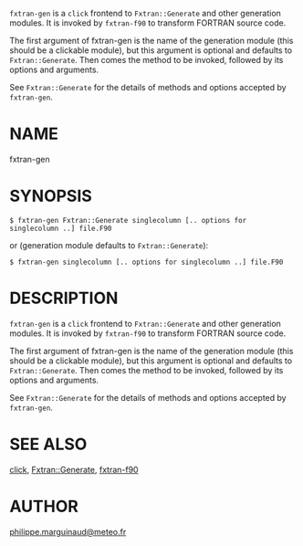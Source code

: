 `fxtran-gen` is a `click` frontend to `Fxtran::Generate` and other generation modules. It
is invoked by `fxtran-f90` to transform FORTRAN source code.

The first argument of fxtran-gen is the name of the generation module (this should be 
a clickable module), but this argument is optional and defaults to `Fxtran::Generate`. Then
comes the method to be invoked, followed by its options and arguments.

See `Fxtran::Generate` for the details of methods and options accepted by `fxtran-gen`.
# NAME

fxtran-gen

# SYNOPSIS

    $ fxtran-gen Fxtran::Generate singlecolumn [.. options for singlecolumn ..] file.F90

or (generation module defaults to `Fxtran::Generate`):

    $ fxtran-gen singlecolumn [.. options for singlecolumn ..] file.F90

# DESCRIPTION

`fxtran-gen` is a `click` frontend to `Fxtran::Generate` and other generation modules. It
is invoked by `fxtran-f90` to transform FORTRAN source code.

The first argument of fxtran-gen is the name of the generation module (this should be 
a clickable module), but this argument is optional and defaults to `Fxtran::Generate`. Then
comes the method to be invoked, followed by its options and arguments.

See `Fxtran::Generate` for the details of methods and options accepted by `fxtran-gen`.

# SEE ALSO

[click](click.md), [Fxtran::Generate](Fxtran%3A%3AGenerate.md), [fxtran-f90](fxtran-f90.md)

# AUTHOR

philippe.marguinaud@meteo.fr
